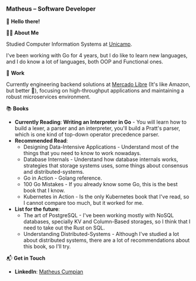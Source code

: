 ### **Matheus – Software Developer**

👋 **Hello there!**

👨‍💻 **About Me**

Studied Computer Information Systems at [Unicamp](https://www.topuniversities.com/universities/universidade-estadual-de-campinas-unicamp).

I've been working with Go for 4 years, but I do like to learn new languages, and I do know a lot of languages, both OOP and Functional ones.

🏢 **Work**

Currently engineering backend solutions at [Mercado Libre](https://www.mercadolibre.com/) (It's like Amazon, but better 🙉), focusing on high-throughput applications and maintaining a robust microservices environment.

📚 **Books**

* **Currently Reading**: **Writing an Interpreter in Go** - You will learn how to build a lexer, a parser and an interpreter, you'll build a Pratt's parser, which is one kind of top-down operator precedence parser.
* **Recommended Read**:
  - Designing Data-Intensive Applications - Understand most of the things that you need to know to work nowadays.
  - Database Internals - Understand how database internals works, strategies that storage systems uses, some things about consensus and distributed-systems. 
  - Go in Action - Golang reference.
  - 100 Go Mistakes - If you already know some Go, this is the best book that I know.
  - Kubernetes in Action - Is the only Kubernetes book that I've read, so I cannot compare too much, but it worked for me.
* **List for the future**:
  - The art of PostgreSQL - I've been working mostly with NoSQL databases, specially KV and Column-Based storages, so I think that I need to take out the Rust on SQL.
  - Understanding Distributed-Systems - Although I've studied a lot about distributed systems, there are a lot of recommendations about this book, so I'll try.
  
📬 **Get in Touch**

- **LinkedIn**: [Matheus Cumpian](https://linkedin.com/in/matheuscumpian)
